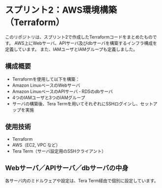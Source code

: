 # スプリント2：AWS環境構築（Terraform）

このリポジトリは、スプリント2で作成したTerraformコードをまとめたものです。
AWS上にWebサーバ、APIサーバ及びdbサーバを構築するインフラ構成を定義しています。
また、IAMユーザとIAMグループも定義しました。

## 構成概要

- Terraformを使用して以下を構築：
- Amazon LinuxベースのWebサーバ
- Amazon LinuxベースのAPIサーバ
‐ RDSのdbサーバ
- 4つのIAMユーザと3つのIAMグループ
- サーバの構築後、Tera Termを用いてそれぞれにSSHログインし、セットアップを実施

## 使用技術

- Terraform
- AWS（EC2, VPC など）
- Tera Term（サーバ設定用のSSHクライアント）

## Webサーバ／APIサーバ／dbサーバの中身

各サーバ内のミドルウェアや設定は、Tera Term経由で個別に設定しています。
